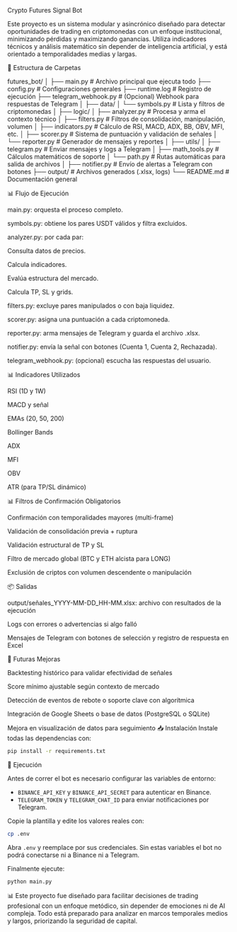 Crypto Futures Signal Bot

Este proyecto es un sistema modular y asincrónico diseñado para detectar oportunidades de trading en criptomonedas con un enfoque institucional, minimizando pérdidas y maximizando ganancias. Utiliza indicadores técnicos y análisis matemático sin depender de inteligencia artificial, y está orientado a temporalidades medias y largas.

📂 Estructura de Carpetas

futures_bot/
│
├── main.py                         # Archivo principal que ejecuta todo
├── config.py                       # Configuraciones generales
├── runtime.log                     # Registro de ejecución
├── telegram_webhook.py             # (Opcional) Webhook para respuestas de Telegram
│
├── data/
│   └── symbols.py               # Lista y filtros de criptomonedas
│
├── logic/
│   ├── analyzer.py              # Procesa y arma el contexto técnico
│   ├── filters.py               # Filtros de consolidación, manipulación, volumen
│   ├── indicators.py            # Cálculo de RSI, MACD, ADX, BB, OBV, MFI, etc.
│   ├── scorer.py                # Sistema de puntuación y validación de señales
│   └── reporter.py              # Generador de mensajes y reportes
│
├── utils/
│   ├── telegram.py              # Enviar mensajes y logs a Telegram
│   ├── math_tools.py            # Cálculos matemáticos de soporte
│   └── path.py                  # Rutas automáticas para salida de archivos
│
├── notifier.py                     # Envío de alertas a Telegram con botones
├── output/                         # Archivos generados (.xlsx, logs)
└── README.md                       # Documentación general

📊 Flujo de Ejecución

main.py: orquesta el proceso completo.

symbols.py: obtiene los pares USDT válidos y filtra excluidos.

analyzer.py: por cada par:

Consulta datos de precios.

Calcula indicadores.

Evalúa estructura del mercado.

Calcula TP, SL y grids.

filters.py: excluye pares manipulados o con baja liquidez.

scorer.py: asigna una puntuación a cada criptomoneda.

reporter.py: arma mensajes de Telegram y guarda el archivo .xlsx.

notifier.py: envía la señal con botones (Cuenta 1, Cuenta 2, Rechazada).

telegram_webhook.py: (opcional) escucha las respuestas del usuario.

📊 Indicadores Utilizados

RSI (1D y 1W)

MACD y señal

EMAs (20, 50, 200)

Bollinger Bands

ADX

MFI

OBV

ATR (para TP/SL dinámico)

📊 Filtros de Confirmación Obligatorios

Confirmación con temporalidades mayores (multi-frame)

Validación de consolidación previa + ruptura

Validación estructural de TP y SL

Filtro de mercado global (BTC y ETH alcista para LONG)

Exclusión de criptos con volumen descendente o manipulación

📦 Salidas

output/señales_YYYY-MM-DD_HH-MM.xlsx: archivo con resultados de la ejecución

Logs con errores o advertencias si algo falló

Mensajes de Telegram con botones de selección y registro de respuesta en Excel

📅 Futuras Mejoras

Backtesting histórico para validar efectividad de señales

Score mínimo ajustable según contexto de mercado

Detección de eventos de rebote o soporte clave con algorítmica

Integración de Google Sheets o base de datos (PostgreSQL o SQLite)

Mejora en visualización de datos para seguimiento
📥 Instalación
Instale todas las dependencias con:

```bash
pip install -r requirements.txt
```


🚀 Ejecución

Antes de correr el bot es necesario configurar las variables de entorno:

- `BINANCE_API_KEY` y `BINANCE_API_SECRET` para autenticar en Binance.
- `TELEGRAM_TOKEN` y `TELEGRAM_CHAT_ID` para enviar notificaciones por Telegram.

Copie la plantilla y edite los valores reales con:

```bash
cp .env
```

Abra `.env` y reemplace por sus credenciales. Sin estas
variables el bot no podrá conectarse ni a Binance ni a Telegram.

Finalmente ejecute:

```bash
python main.py
```

📊 Este proyecto fue diseñado para facilitar decisiones de trading profesional con un enfoque metódico, sin depender de emociones ni de AI compleja. Todo está preparado para analizar en marcos temporales medios y largos, priorizando la seguridad de capital.
